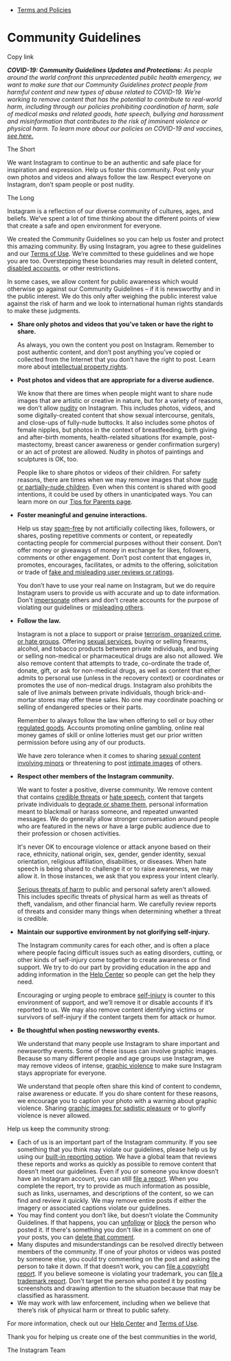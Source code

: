 *   [Terms and Policies](https://help.instagram.com/1417489251945243/?helpref=breadcrumb)

Community Guidelines
====================

Copy link

_**COVID-19: Community Guidelines Updates and Protections:** As people around the world confront this unprecedented public health emergency, we want to make sure that our Community Guidelines protect people from harmful content and new types of abuse related to COVID-19. We’re working to remove content that has the potential to contribute to real-world harm, including through our policies prohibiting coordination of harm, sale of medical masks and related goods, hate speech, bullying and harassment and misinformation that contributes to the risk of imminent violence or physical harm. To learn more about our policies on COVID-19 and vaccines, [see here.](https://help.instagram.com/697825587576762?helpref=faq_content)_

The Short

We want Instagram to continue to be an authentic and safe place for inspiration and expression. Help us foster this community. Post only your own photos and videos and always follow the law. Respect everyone on Instagram, don’t spam people or post nudity.

The Long

Instagram is a reflection of our diverse community of cultures, ages, and beliefs. We’ve spent a lot of time thinking about the different points of view that create a safe and open environment for everyone.

We created the Community Guidelines so you can help us foster and protect this amazing community. By using Instagram, you agree to these guidelines and our [Terms of Use](https://www.instagram.com/legal/terms). We’re committed to these guidelines and we hope you are too. Overstepping these boundaries may result in deleted content, [disabled accounts](https://help.instagram.com/366993040048856?helpref=faq_content), or other restrictions.

In some cases, we allow content for public awareness which would otherwise go against our Community Guidelines – if it is newsworthy and in the public interest. We do this only after weighing the public interest value against the risk of harm and we look to international human rights standards to make these judgments.

*   **Share only photos and videos that you’ve taken or have the right to share.**
    
    As always, you own the content you post on Instagram. Remember to post authentic content, and don’t post anything you’ve copied or collected from the Internet that you don’t have the right to post. Learn more about [intellectual property rights](https://help.instagram.com/126382350847838?helpref=faq_content).
    
*   **Post photos and videos that are appropriate for a diverse audience.**
    
    We know that there are times when people might want to share nude images that are artistic or creative in nature, but for a variety of reasons, we don’t allow [nudity](https://l.instagram.com/?u=https%3A%2F%2Fwww.facebook.com%2Fcommunitystandards%2Fadult_nudity_sexual_activity&e=AT2bgTsVk0eYcKhHc4XGwc6UVUBIcTviczW7z6usW5z5U67wqnFG2rkVmeVMahSvEOxbAE_B5mIK0VvGC2uhKERlYcJ4EKW9bG6jHFKlQ-742zziLddqYjQa7NbrA0luR4RrFTGQo0hzrQiEWod2NA) on Instagram. This includes photos, videos, and some digitally-created content that show sexual intercourse, genitals, and close-ups of fully-nude buttocks. It also includes some photos of female nipples, but photos in the context of breastfeeding, birth giving and after-birth moments, health-related situations (for example, post-mastectomy, breast cancer awareness or gender confirmation surgery) or an act of protest are allowed. Nudity in photos of paintings and sculptures is OK, too.
    
    People like to share photos or videos of their children. For safety reasons, there are times when we may remove images that show [nude or partially-nude children](https://l.instagram.com/?u=https%3A%2F%2Fwww.facebook.com%2Fcommunitystandards%2Fchild_nudity_sexual_exploitation&e=AT2bgTsVk0eYcKhHc4XGwc6UVUBIcTviczW7z6usW5z5U67wqnFG2rkVmeVMahSvEOxbAE_B5mIK0VvGC2uhKERlYcJ4EKW9bG6jHFKlQ-742zziLddqYjQa7NbrA0luR4RrFTGQo0hzrQiEWod2NA). Even when this content is shared with good intentions, it could be used by others in unanticipated ways. You can learn more on our [Tips for Parents page](https://help.instagram.com/154475974694511/?helpref=faq_content).
    
*   **Foster meaningful and genuine interactions.**
    
    Help us stay [spam-free](https://l.instagram.com/?u=https%3A%2F%2Fwww.facebook.com%2Fcommunitystandards%2Fspam&e=AT2bgTsVk0eYcKhHc4XGwc6UVUBIcTviczW7z6usW5z5U67wqnFG2rkVmeVMahSvEOxbAE_B5mIK0VvGC2uhKERlYcJ4EKW9bG6jHFKlQ-742zziLddqYjQa7NbrA0luR4RrFTGQo0hzrQiEWod2NA) by not artificially collecting likes, followers, or shares, posting repetitive comments or content, or repeatedly contacting people for commercial purposes without their consent. Don’t offer money or giveaways of money in exchange for likes, followers, comments or other engagement. Don’t post content that engages in, promotes, encourages, facilitates, or admits to the offering, solicitation or trade of [fake and misleading user reviews or ratings](https://l.instagram.com/?u=https%3A%2F%2Fwww.facebook.com%2Fcommunitystandards%2Ffraud_deception&e=AT2bgTsVk0eYcKhHc4XGwc6UVUBIcTviczW7z6usW5z5U67wqnFG2rkVmeVMahSvEOxbAE_B5mIK0VvGC2uhKERlYcJ4EKW9bG6jHFKlQ-742zziLddqYjQa7NbrA0luR4RrFTGQo0hzrQiEWod2NA).
    
    You don’t have to use your real name on Instagram, but we do require Instagram users to provide us with accurate and up to date information. Don't [impersonate](https://l.instagram.com/?u=https%3A%2F%2Fwww.facebook.com%2Fcommunitystandards%2Fmisrepresentation&e=AT2bgTsVk0eYcKhHc4XGwc6UVUBIcTviczW7z6usW5z5U67wqnFG2rkVmeVMahSvEOxbAE_B5mIK0VvGC2uhKERlYcJ4EKW9bG6jHFKlQ-742zziLddqYjQa7NbrA0luR4RrFTGQo0hzrQiEWod2NA) others and don't create accounts for the purpose of violating our guidelines or [misleading others](https://l.instagram.com/?u=https%3A%2F%2Ftransparency.fb.com%2Fpolicies%2Fcommunity-standards%2Finauthentic-behavior%2F&e=AT2bgTsVk0eYcKhHc4XGwc6UVUBIcTviczW7z6usW5z5U67wqnFG2rkVmeVMahSvEOxbAE_B5mIK0VvGC2uhKERlYcJ4EKW9bG6jHFKlQ-742zziLddqYjQa7NbrA0luR4RrFTGQo0hzrQiEWod2NA).
    
*   **Follow the law.**
    
    Instagram is not a place to support or praise [terrorism, organized crime, or hate groups](https://l.instagram.com/?u=https%3A%2F%2Fwww.facebook.com%2Fcommunitystandards%2Fdangerous_individuals_organizations&e=AT2bgTsVk0eYcKhHc4XGwc6UVUBIcTviczW7z6usW5z5U67wqnFG2rkVmeVMahSvEOxbAE_B5mIK0VvGC2uhKERlYcJ4EKW9bG6jHFKlQ-742zziLddqYjQa7NbrA0luR4RrFTGQo0hzrQiEWod2NA). Offering [sexual services](https://l.instagram.com/?u=https%3A%2F%2Fwww.facebook.com%2Fcommunitystandards%2Fsexual_solicitation&e=AT2bgTsVk0eYcKhHc4XGwc6UVUBIcTviczW7z6usW5z5U67wqnFG2rkVmeVMahSvEOxbAE_B5mIK0VvGC2uhKERlYcJ4EKW9bG6jHFKlQ-742zziLddqYjQa7NbrA0luR4RrFTGQo0hzrQiEWod2NA), buying or selling firearms, alcohol, and tobacco products between private individuals, and buying or selling non-medical or pharmaceutical drugs are also not allowed. We also remove content that attempts to trade, co-ordinate the trade of, donate, gift, or ask for non-medical drugs, as well as content that either admits to personal use (unless in the recovery context) or coordinates or promotes the use of non-medical drugs. Instagram also prohibits the sale of live animals between private individuals, though brick-and-mortar stores may offer these sales. No one may coordinate poaching or selling of endangered species or their parts.
    
    Remember to always follow the law when offering to sell or buy other [regulated goods](https://l.instagram.com/?u=https%3A%2F%2Fwww.facebook.com%2Fcommunitystandards%2Fregulated_goods&e=AT2bgTsVk0eYcKhHc4XGwc6UVUBIcTviczW7z6usW5z5U67wqnFG2rkVmeVMahSvEOxbAE_B5mIK0VvGC2uhKERlYcJ4EKW9bG6jHFKlQ-742zziLddqYjQa7NbrA0luR4RrFTGQo0hzrQiEWod2NA). Accounts promoting online gambling, online real money games of skill or online lotteries must get our prior written permission before using any of our products.
    
    We have zero tolerance when it comes to sharing [sexual content involving minors](https://l.instagram.com/?u=https%3A%2F%2Fwww.facebook.com%2Fcommunitystandards%2Fchild_nudity_sexual_exploitation&e=AT2bgTsVk0eYcKhHc4XGwc6UVUBIcTviczW7z6usW5z5U67wqnFG2rkVmeVMahSvEOxbAE_B5mIK0VvGC2uhKERlYcJ4EKW9bG6jHFKlQ-742zziLddqYjQa7NbrA0luR4RrFTGQo0hzrQiEWod2NA) or threatening to post [intimate images](https://l.instagram.com/?u=https%3A%2F%2Fwww.facebook.com%2Fcommunitystandards%2Fsexual_exploitation_adults&e=AT2bgTsVk0eYcKhHc4XGwc6UVUBIcTviczW7z6usW5z5U67wqnFG2rkVmeVMahSvEOxbAE_B5mIK0VvGC2uhKERlYcJ4EKW9bG6jHFKlQ-742zziLddqYjQa7NbrA0luR4RrFTGQo0hzrQiEWod2NA) of others.
    
*   **Respect other members of the Instagram community.**
    
    We want to foster a positive, diverse community. We remove content that contains [credible threats](https://l.instagram.com/?u=https%3A%2F%2Fwww.facebook.com%2Fcommunitystandards%2Fcredible_violence&e=AT2bgTsVk0eYcKhHc4XGwc6UVUBIcTviczW7z6usW5z5U67wqnFG2rkVmeVMahSvEOxbAE_B5mIK0VvGC2uhKERlYcJ4EKW9bG6jHFKlQ-742zziLddqYjQa7NbrA0luR4RrFTGQo0hzrQiEWod2NA) or [hate speech](https://l.instagram.com/?u=https%3A%2F%2Fwww.facebook.com%2Fcommunitystandards%2Fhate_speech&e=AT2bgTsVk0eYcKhHc4XGwc6UVUBIcTviczW7z6usW5z5U67wqnFG2rkVmeVMahSvEOxbAE_B5mIK0VvGC2uhKERlYcJ4EKW9bG6jHFKlQ-742zziLddqYjQa7NbrA0luR4RrFTGQo0hzrQiEWod2NA), content that targets private individuals to [degrade or shame them](https://l.instagram.com/?u=https%3A%2F%2Fwww.facebook.com%2Fcommunitystandards%2Fbullying&e=AT2bgTsVk0eYcKhHc4XGwc6UVUBIcTviczW7z6usW5z5U67wqnFG2rkVmeVMahSvEOxbAE_B5mIK0VvGC2uhKERlYcJ4EKW9bG6jHFKlQ-742zziLddqYjQa7NbrA0luR4RrFTGQo0hzrQiEWod2NA), personal information meant to blackmail or harass someone, and repeated unwanted messages. We do generally allow stronger conversation around people who are featured in the news or have a large public audience due to their profession or chosen activities.
    
    It's never OK to encourage violence or attack anyone based on their race, ethnicity, national origin, sex, gender, gender identity, sexual orientation, religious affiliation, disabilities, or diseases. When hate speech is being shared to challenge it or to raise awareness, we may allow it. In those instances, we ask that you express your intent clearly.
    
    [Serious threats of harm](https://l.instagram.com/?u=https%3A%2F%2Fwww.facebook.com%2Fcommunitystandards%2Fcredible_violence&e=AT2bgTsVk0eYcKhHc4XGwc6UVUBIcTviczW7z6usW5z5U67wqnFG2rkVmeVMahSvEOxbAE_B5mIK0VvGC2uhKERlYcJ4EKW9bG6jHFKlQ-742zziLddqYjQa7NbrA0luR4RrFTGQo0hzrQiEWod2NA) to public and personal safety aren't allowed. This includes specific threats of physical harm as well as threats of theft, vandalism, and other financial harm. We carefully review reports of threats and consider many things when determining whether a threat is credible.
    
*   **Maintain our supportive environment by not glorifying self-injury.**
    
    The Instagram community cares for each other, and is often a place where people facing difficult issues such as eating disorders, cutting, or other kinds of self-injury come together to create awareness or find support. We try to do our part by providing education in the app and adding information in the [Help Center](https://help.instagram.com/) so people can get the help they need.
    
    Encouraging or urging people to embrace [self-injury](https://l.instagram.com/?u=https%3A%2F%2Fwww.facebook.com%2Fcommunitystandards%2Fsuicide_self_injury_violence&e=AT2bgTsVk0eYcKhHc4XGwc6UVUBIcTviczW7z6usW5z5U67wqnFG2rkVmeVMahSvEOxbAE_B5mIK0VvGC2uhKERlYcJ4EKW9bG6jHFKlQ-742zziLddqYjQa7NbrA0luR4RrFTGQo0hzrQiEWod2NA) is counter to this environment of support, and we’ll remove it or disable accounts if it’s reported to us. We may also remove content identifying victims or survivors of self-injury if the content targets them for attack or humor.
    
*   **Be thoughtful when posting newsworthy events.**
    
    We understand that many people use Instagram to share important and newsworthy events. Some of these issues can involve graphic images. Because so many different people and age groups use Instagram, we may remove videos of intense, [graphic violence](https://l.instagram.com/?u=https%3A%2F%2Fwww.facebook.com%2Fcommunitystandards%2Fgraphic_violence&e=AT2bgTsVk0eYcKhHc4XGwc6UVUBIcTviczW7z6usW5z5U67wqnFG2rkVmeVMahSvEOxbAE_B5mIK0VvGC2uhKERlYcJ4EKW9bG6jHFKlQ-742zziLddqYjQa7NbrA0luR4RrFTGQo0hzrQiEWod2NA) to make sure Instagram stays appropriate for everyone.
    
    We understand that people often share this kind of content to condemn, raise awareness or educate. If you do share content for these reasons, we encourage you to caption your photo with a warning about graphic violence. Sharing [graphic images for sadistic pleasure](https://l.instagram.com/?u=https%3A%2F%2Fwww.facebook.com%2Fcommunitystandards%2Fcruel_insensitive&e=AT2bgTsVk0eYcKhHc4XGwc6UVUBIcTviczW7z6usW5z5U67wqnFG2rkVmeVMahSvEOxbAE_B5mIK0VvGC2uhKERlYcJ4EKW9bG6jHFKlQ-742zziLddqYjQa7NbrA0luR4RrFTGQo0hzrQiEWod2NA) or to glorify violence is never allowed.
    

Help us keep the community strong:

*   Each of us is an important part of the Instagram community. If you see something that you think may violate our guidelines, please help us by using our [built-in reporting option](https://help.instagram.com/165828726894770?helpref=faq_content). We have a global team that reviews these reports and works as quickly as possible to remove content that doesn’t meet our guidelines. Even if you or someone you know doesn’t have an Instagram account, you can still [file a report](https://help.instagram.com/contact/383679321740945). When you complete the report, try to provide as much information as possible, such as links, usernames, and descriptions of the content, so we can find and review it quickly. We may remove entire posts if either the imagery or associated captions violate our guidelines.
*   You may find content you don’t like, but doesn’t violate the Community Guidelines. If that happens, you can [unfollow](https://help.instagram.com/286340048138725?helpref=faq_content) or [block](https://help.instagram.com/426700567389543/?helpref=faq_content) the person who posted it. If there's something you don't like in a comment on one of your posts, you can [delete that comment](https://help.instagram.com/289098941190483?helpref=faq_content).
*   Many disputes and misunderstandings can be resolved directly between members of the community. If one of your photos or videos was posted by someone else, you could try commenting on the post and asking the person to take it down. If that doesn’t work, you can [file a copyright report](https://help.instagram.com/126382350847838?helpref=faq_content). If you believe someone is violating your trademark, you can [file a trademark report](https://help.instagram.com/222826637847963?helpref=faq_content). Don't target the person who posted it by posting screenshots and drawing attention to the situation because that may be classified as harassment.
*   We may work with law enforcement, including when we believe that there’s risk of physical harm or threat to public safety.

For more information, check out our [Help Center](https://help.instagram.com/) and [Terms of Use](https://l.instagram.com/?u=http%3A%2F%2Finstagram.com%2Flegal%2Fterms%2F%23&e=AT2bgTsVk0eYcKhHc4XGwc6UVUBIcTviczW7z6usW5z5U67wqnFG2rkVmeVMahSvEOxbAE_B5mIK0VvGC2uhKERlYcJ4EKW9bG6jHFKlQ-742zziLddqYjQa7NbrA0luR4RrFTGQo0hzrQiEWod2NA).

Thank you for helping us create one of the best communities in the world,

The Instagram Team